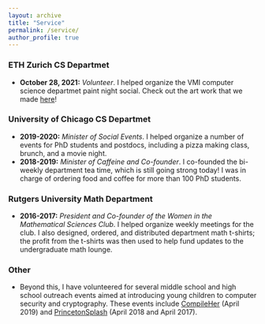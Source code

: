 ```yaml
---
layout: archive
title: "Service"
permalink: /service/
author_profile: true
---
```


### ETH Zurich CS Departmet
* **October 28, 2021:** *Volunteer*. I helped organize the VMI computer science departmet paint night social. Check out the art work that we made [here](https://ffalzon.github.io/service/paintnight/)!

### University of Chicago CS Departmet
* **2019-2020:** *Minister of Social Events*. I helped organize a number of events for PhD students and postdocs, including a pizza making class, brunch, and a movie night.
* **2018-2019:** *Minister of Caffeine and Co-founder*. I co-founded the bi-weekly department tea time, which is still going strong today! I was in charge of ordering food and coffee for more than 100 PhD students.

### Rutgers University Math Department
* **2016-2017:** *President and Co-founder of the Women in the Mathematical Sciences Club*. I helped organize weekly meetings for the club. I also designed, ordered, and distributed department math t-shirts; the profit from the t-shirts was then used to help fund updates to the undergraduate math lounge.

### Other
* Beyond this, I have volunteered for several middle school and high school outreach events aimed at introducing young children to computer security and cryptography. These events include [CompileHer](http://compileher.com/) (April 2019) and [PrincetonSplash](https://princeton.learningu.org/) (April 2018 and April 2017).
